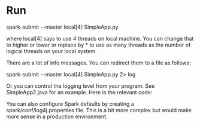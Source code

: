 
Run
===

spark-submit --master local[4] SimpleApp.py

where local[4] says to use 4 threads on local machine. You can change that to higher or lower
or replace by * to use as many threads as the number of logical threads on your local system.

There are a lot of info messages. You can redirect them to a file as follows:

spark-submit --master local[4] SimpleApp.py  2> log

Or you can control the logging level from your program. See SimpleApp2.java for an example. Here is
the relevant code:

You can also configure Spark defaults by creating a spark/conf/log4j.properties file. This is
a bit more complex but would make more sense in a production environment.
